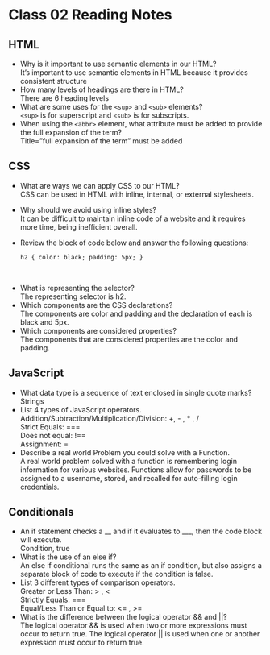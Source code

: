 # Class 02 Reading Notes

## HTML
- Why is it important to use semantic elements in our HTML?<br>
It’s important to use semantic elements in HTML because it provides consistent structure<br>
- How many levels of headings are there in HTML?<br>
There are 6 heading levels
- What are some uses for the `<sup>` and `<sub>` elements?<br>
`<sup>` is for superscript and `<sub>` is for subscripts.<br>
- When using the `<abbr>` element, what attribute must be added to provide the full expansion of the term?<br>
Title=”full expansion of the term” must be added

## CSS
- What are ways we can apply CSS to our HTML?<br>
CSS can be used in HTML with inline, internal, or external stylesheets.<br>

- Why should we avoid using inline styles?<br>
It can be difficult to maintain inline code of a website and it requires more time, being inefficient overall.<br>

- Review the block of code below and answer the following questions:<br>

   `h2 {
     color: black;
     padding: 5px;
   }`
<br>

- What is representing the selector?<br>
The representing selector is h2.<br>
- Which components are the CSS declarations?<br>
The components are color and padding and the declaration of each is black and 5px.<br>
- Which components are considered properties?<br>
The components that are considered properties are the color and padding.<br>

## JavaScript
- What data type is a sequence of text enclosed in single quote marks?<br>
Strings<br>
- List 4 types of JavaScript operators.<br>
Addition/Subtraction/Multiplication/Division: +, - , * , /<br>
Strict Equals: ===<br>
Does not equal: !==<br>
Assignment: =<br>
- Describe a real world Problem you could solve with a Function.<br>
A real world problem solved with a function is remembering login information for various websites. Functions allow for passwords to be assigned to a username, stored, and recalled for auto-filling login credentials.<br> 

## Conditionals
- An if statement checks a __ and if it evaluates to ___, then the code block will execute.<br>
Condition, true<br>
- What is the use of an else if?<br>
An else if conditional runs the same as an if condition, but also assigns a separate block of code to execute if the condition is false.<br>
- List 3 different types of comparison operators.<br>
Greater or Less Than: > , <<br>
Strictly Equals: ===<br>
Equal/Less Than or Equal to: <= , >=<br>
- What is the difference between the logical operator && and ||?<br>
The logical operator && is used when two or more expressions must occur to return true.
The logical operator || is used when one or another expression must occur to return true.
